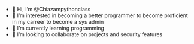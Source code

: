 - 👋 Hi, I’m @Chiazampythonclass
- 👀 I’m interested in becoming a better programmer to become proficient in my carreer to become a sys admin
- 🌱 I’m currently learning programming
- 💞️ I’m looking to collaborate on projects and security features


<!---
Chiazampythonclass/Chiazampythonclass is a ✨ special ✨ repository because its `README.md` (this file) appears on your GitHub profile.
You can click the Preview link to take a look at your changes.
--->
